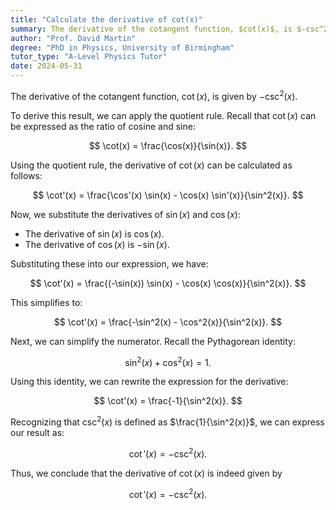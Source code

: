 ```yaml
---
title: "Calculate the derivative of cot(x)"
summary: The derivative of the cotangent function, $cot(x)$, is $-csc^2(x)$, expressed mathematically as $-csc^2(x)$.
author: "Prof. David Martin"
degree: "PhD in Physics, University of Birmingham"
tutor_type: "A-Level Physics Tutor"
date: 2024-05-31
---
```


The derivative of the cotangent function, $\cot(x)$, is given by $-\csc^2(x)$.

To derive this result, we can apply the quotient rule. Recall that $\cot(x)$ can be expressed as the ratio of cosine and sine:

$$
\cot(x) = \frac{\cos(x)}{\sin(x)}.
$$

Using the quotient rule, the derivative of $\cot(x)$ can be calculated as follows:

$$
\cot'(x) = \frac{\cos'(x) \sin(x) - \cos(x) \sin'(x)}{\sin^2(x)}.
$$

Now, we substitute the derivatives of $\sin(x)$ and $\cos(x)$:

- The derivative of $\sin(x)$ is $\cos(x)$.
- The derivative of $\cos(x)$ is $-\sin(x)$.

Substituting these into our expression, we have:

$$
\cot'(x) = \frac{(-\sin(x)) \sin(x) - \cos(x) \cos(x)}{\sin^2(x)}.
$$

This simplifies to:

$$
\cot'(x) = \frac{-\sin^2(x) - \cos^2(x)}{\sin^2(x)}.
$$

Next, we can simplify the numerator. Recall the Pythagorean identity:

$$
\sin^2(x) + \cos^2(x) = 1.
$$

Using this identity, we can rewrite the expression for the derivative:

$$
\cot'(x) = \frac{-1}{\sin^2(x)}.
$$

Recognizing that $\csc^2(x)$ is defined as $\frac{1}{\sin^2(x)}$, we can express our result as:

$$
\cot'(x) = -\csc^2(x).
$$

Thus, we conclude that the derivative of $\cot(x)$ is indeed given by 

$$
\cot'(x) = -\csc^2(x).
$$
    